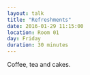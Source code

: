 ```yaml
---
layout: talk
title: "Refreshments"
date: 2016-01-29 11:15:00
location: Room 01
day: Friday
duration: 30 minutes
---
```


Coffee, tea and cakes.
